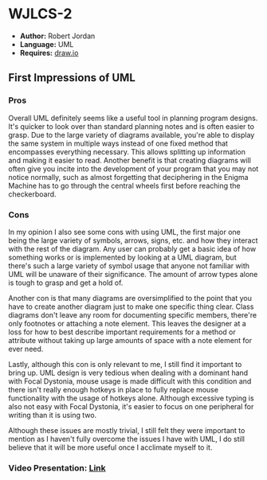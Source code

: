 # WJLCS-2

* **Author:** Robert Jordan
* **Language:** UML
* **Requires:** [draw.io](https://www.draw.io/)

## First Impressions of UML

### Pros

Overall UML definitely seems like a useful tool in planning program designs. It's quicker to look over than standard planning notes and is often easier to grasp. Due to the large variety of diagrams available, you're able to display the same system in multiple ways instead of one fixed method that encompasses everything necessary. This allows splitting up information and making it easier to read. Another benefit is that creating diagrams will often give you incite into the development of your program that you may not notice normally, such as almost forgetting that deciphering in the Enigma Machine has to go through the central wheels first before reaching the checkerboard.

### Cons

In my opinion I also see some cons with using UML, the first major one being the large variety of symbols, arrows, signs, etc. and how they interact with the rest of the diagram. Any user can probably get a basic idea of how something works or is implemented by looking at a UML diagram, but there's such a large variety of symbol usage that anyone not familiar with UML will be unaware of their significance. The amount of arrow types alone is tough to grasp and get a hold of.

Another con is that many diagrams are oversimplified to the point that you have to create another diagram just to make one specific thing clear. Class diagrams don't leave any room for documenting specific members, there're only footnotes or attaching a note element. This leaves the designer at a loss for how to best describe important requirements for a method or attribute without taking up large amounts of space with a note element for ever need.

Lastly, although this con is only relevant to me, I still find it important to bring up. UML design is very tedious when dealing with a dominant hand with Focal Dystonia, mouse usage is made difficult with this condition and there isn't really enough hotkeys in place to fully replace mouse functionality with the usage of hotkeys alone. Although excessive typing is also not easy with Focal Dystonia, it's easier to focus on one peripheral for writing than it is using two.

Although these issues are mostly trivial, I still felt they were important to mention as I haven't fully overcome the issues I have with UML, I do still believe that it will be more useful once I acclimate myself to it.

### Video Presentation: [Link](https://www.youtube.com/watch?v=Ptfzc4DMzSQ)